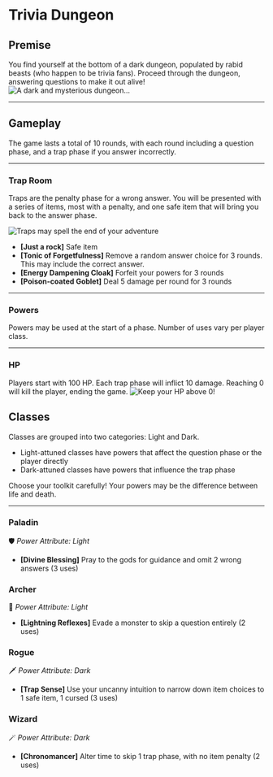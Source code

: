 # **Trivia Dungeon**
## **Premise**
You find yourself at the bottom of a dark dungeon, populated by rabid beasts (who happen to be trivia fans). Proceed through the dungeon, answering questions to make it out alive!
![A dark and mysterious dungeon...](https://developerfreaks.com/unity/M/medieval-dungeon-64640/medieval-dungeon-64640.jpg)

***

## **Gameplay**
The game lasts a total of 10 rounds, with each round including a question phase, and a trap phase if you answer incorrectly.

***
### **Trap Room**
Traps are the penalty phase for a wrong answer. You will be presented with a series of items, most with a penalty, and one safe item that will bring you back to the answer phase.

![Traps may spell the end of your adventure](https://static.wikia.nocookie.net/teppen/images/a/a0/Boa046_full.jpg/revision/latest/scale-to-width-down/1000?cb=20210116165350)

- **[Just a rock]** Safe item
- **[Tonic of Forgetfulness]** Remove a random answer choice for 3 rounds. This may include the correct answer.
- **[Energy Dampening Cloak]** Forfeit your powers for 3 rounds
- **[Poison-coated Goblet]** Deal 5 damage per round for 3 rounds

***
### **Powers**
Powers may be used at the start of a phase. Number of uses vary per player class.

***
### **HP**
Players start with 100 HP. Each trap phase will inflict 10 damage. Reaching 0 will kill the player, ending the game. 
![Keep your HP above 0!](https://i.stack.imgur.com/vBDSE.png)

## **Classes**
Classes are grouped into two categories: Light and Dark.
- Light-attuned classes have powers that affect the question phase or the player directly
- Dark-attuned classes have powers that influence the trap phase

Choose your toolkit carefully! Your powers may be the difference between life and death.
***

### **Paladin**
🛡️ *Power Attribute: Light*
- **[Divine Blessing]** Pray to the gods for guidance and omit 2 wrong answers (3 uses)

<!-- ![A paragon of justice](https://i.imgur.com/MiXLOIQ.png) -->

### **Archer**
🏹 *Power Attribute: Light*
- **[Lightning Reflexes]** Evade a monster to skip a question entirely (2 uses)

<!-- ![A relentless hunter](https://i.imgur.com/m6DxlWk.png) -->

### **Rogue**
🗡️ *Power Attribute: Dark*
-  **[Trap Sense]** Use your uncanny intuition to narrow down item choices to 1 safe item, 1 cursed (3 uses)

<!-- ![A knife in the dark](https://i.imgur.com/VBTzwFu.png) -->

### **Wizard**
🪄 *Power Attribute: Dark*
- **[Chronomancer]** Alter time to skip 1 trap phase, with no item penalty (2 uses)

<!-- ![A master of the arcane](https://i.imgur.com/pg1Ptbn.png) -->




